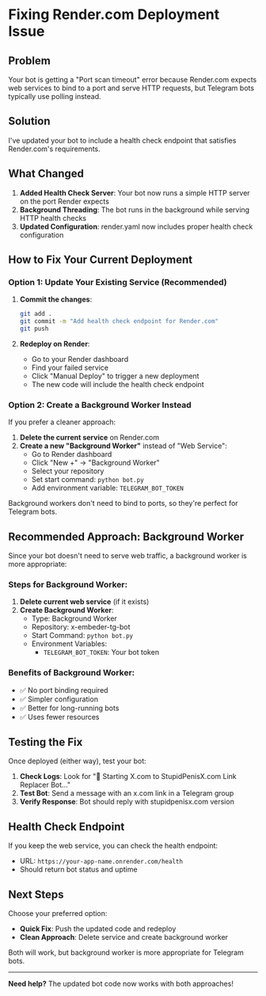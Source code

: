 # Fixing Render.com Deployment Issue

## Problem
Your bot is getting a "Port scan timeout" error because Render.com expects web services to bind to a port and serve HTTP requests, but Telegram bots typically use polling instead.

## Solution
I've updated your bot to include a health check endpoint that satisfies Render.com's requirements.

## What Changed
1. **Added Health Check Server**: Your bot now runs a simple HTTP server on the port Render expects
2. **Background Threading**: The bot runs in the background while serving HTTP health checks
3. **Updated Configuration**: render.yaml now includes proper health check configuration

## How to Fix Your Current Deployment

### Option 1: Update Your Existing Service (Recommended)

1. **Commit the changes**:
   ```bash
   git add .
   git commit -m "Add health check endpoint for Render.com"
   git push
   ```

2. **Redeploy on Render**:
   - Go to your Render dashboard
   - Find your failed service
   - Click "Manual Deploy" to trigger a new deployment
   - The new code will include the health check endpoint

### Option 2: Create a Background Worker Instead

If you prefer a cleaner approach:

1. **Delete the current service** on Render.com
2. **Create a new "Background Worker"** instead of "Web Service":
   - Go to Render dashboard
   - Click "New +" → "Background Worker"
   - Select your repository
   - Set start command: `python bot.py`
   - Add environment variable: `TELEGRAM_BOT_TOKEN`

Background workers don't need to bind to ports, so they're perfect for Telegram bots.

## Recommended Approach: Background Worker

Since your bot doesn't need to serve web traffic, a background worker is more appropriate:

### Steps for Background Worker:
1. **Delete current web service** (if it exists)
2. **Create Background Worker**:
   - Type: Background Worker
   - Repository: x-embeder-tg-bot
   - Start Command: `python bot.py`
   - Environment Variables:
     - `TELEGRAM_BOT_TOKEN`: Your bot token

### Benefits of Background Worker:
- ✅ No port binding required
- ✅ Simpler configuration
- ✅ Better for long-running bots
- ✅ Uses fewer resources

## Testing the Fix

Once deployed (either way), test your bot:

1. **Check Logs**: Look for "🚀 Starting X.com to StupidPenisX.com Link Replacer Bot..."
2. **Test Bot**: Send a message with an x.com link in a Telegram group
3. **Verify Response**: Bot should reply with stupidpenisx.com version

## Health Check Endpoint

If you keep the web service, you can check the health endpoint:
- URL: `https://your-app-name.onrender.com/health`
- Should return bot status and uptime

## Next Steps

Choose your preferred option:
- **Quick Fix**: Push the updated code and redeploy
- **Clean Approach**: Delete service and create background worker

Both will work, but background worker is more appropriate for Telegram bots.

---

**Need help?** The updated bot code now works with both approaches!
